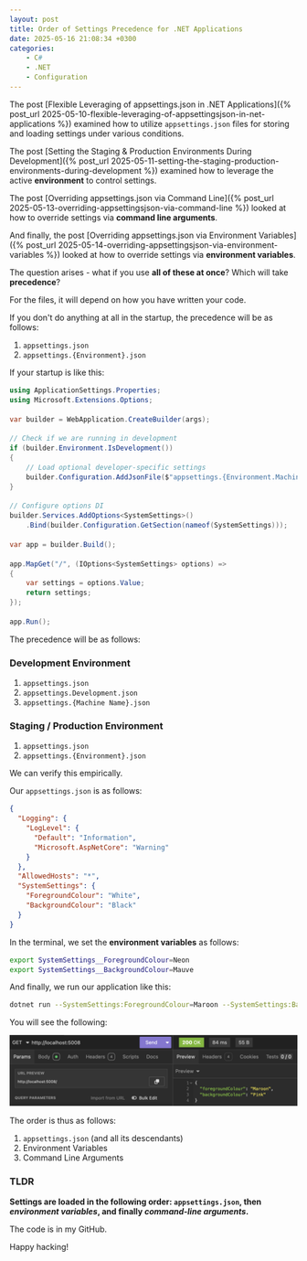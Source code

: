 ```yaml
---
layout: post
title: Order of Settings Precedence for .NET Applications
date: 2025-05-16 21:08:34 +0300
categories:
    - C#
    - .NET
    - Configuration
---
```


The post [Flexible Leveraging of appsettings.json in .NET Applications]({% post_url 2025-05-10-flexible-leveraging-of-appsettingsjson-in-net-applications %}) examined how to utilize `appsettings.json` files for storing and loading settings under various conditions.

The post [Setting the Staging & Production Environments During Development]({% post_url 2025-05-11-setting-the-staging-production-environments-during-development %}) examined how to leverage the active **environment** to control settings.

The post [Overriding appsettings.json via Command Line]({% post_url 2025-05-13-overriding-appsettingsjson-via-command-line %}) looked at how to override settings via **command line arguments**.

And finally, the post [Overriding appsettings.json via Environment Variables]({% post_url 2025-05-14-overriding-appsettingsjson-via-environment-variables %}) looked at how to override settings via **environment variables**.

The question arises - what if you use **all of these at once**? Which will take **precedence**?

For the files, it will depend on how you have written your code.

If you don't do anything at all in the startup, the precedence will be as follows:

1. `appsettings.json`
2. `appsettings.{Environment}.json`

If your startup is like this:

```c#
using ApplicationSettings.Properties;
using Microsoft.Extensions.Options;

var builder = WebApplication.CreateBuilder(args);

// Check if we are running in development
if (builder.Environment.IsDevelopment())
{
    // Load optional developer-specific settings
    builder.Configuration.AddJsonFile($"appsettings.{Environment.MachineName}.json", optional: true);
}

// Configure options DI
builder.Services.AddOptions<SystemSettings>()
    .Bind(builder.Configuration.GetSection(nameof(SystemSettings)));

var app = builder.Build();

app.MapGet("/", (IOptions<SystemSettings> options) =>
{
    var settings = options.Value;
    return settings;
});

app.Run();
```

The precedence will be as follows:

### Development Environment

1. `appsettings.json`
2. `appsettings.Development.json`
3. `appsettings.{Machine Name}.json`

### Staging / Production Environment

1. `appsettings.json`
2. `appsettings.{Environment}.json`

We can verify this empirically.

Our `appsettings.json` is as follows:

```json
{
  "Logging": {
    "LogLevel": {
      "Default": "Information",
      "Microsoft.AspNetCore": "Warning"
    }
  },
  "AllowedHosts": "*",
  "SystemSettings": {
    "ForegroundColour": "White",
    "BackgroundColour": "Black"
  }
}
```

In the terminal, we set the **environment variables** as follows:

```bash
export SystemSettings__ForegroundColour=Neon
export SystemSettings__BackgroundColour=Mauve
```

And finally, we run our application like this:

```bash
dotnet run --SystemSettings:ForegroundColour=Maroon --SystemSettings:BackgroundColour=Pink
```

You will see the following:

![PrecedenceSettings](../images/2025/05/PrecedenceSettings.png)

The order is thus as follows:

1. `appsettings.json` (and all its descendants)
2. Environment Variables
3. Command Line Arguments

### TLDR

**Settings are loaded in the following order: `appsettings.json`, then *environment variables*, and finally *command-line arguments*.**

The code is in my GitHub.

Happy hacking!
